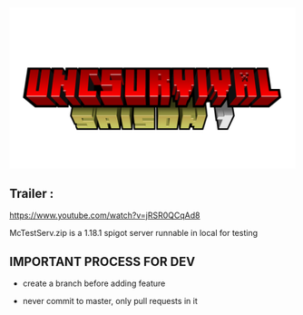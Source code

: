 ![UncSurvival](4K-UNCSURVIVAL.png)

## Trailer :
https://www.youtube.com/watch?v=jRSR0QCqAd8

McTestServ.zip is a 1.18.1 spigot server runnable in local for testing

## IMPORTANT PROCESS FOR DEV

- create a branch before adding feature

- never commit to master, only pull requests in it
